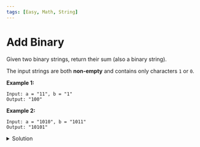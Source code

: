 ```yaml
---
tags: [Easy, Math, String]
---
```


# Add Binary

Given two binary strings, return their sum (also a binary string).

The input strings are both **non-empty** and contains only characters `1` or `0`.

**Example 1:**

```
Input: a = "11", b = "1"
Output: "100"
```

**Example 2:**

```
Input: a = "1010", b = "1011"
Output: "10101"
```

<details>
<summary>Solution</summary>

**Complexity:**

-   Time complexity : O(n).
-   Space complexity : O(1).

```javascript
/**
 * @param {string} a
 * @param {string} b
 * @return {string}
 */
var addBinary = function (a, b) {
	var len1 = a.length;
	var len2 = b.length;
	var max = Math.max(len1, len2);
	var res = '';
	var carry = 0;
	var val = 0;

	for (var i = 0; i < max; i++) {
		val = Number(a[len1 - 1 - i] || 0) + Number(b[len2 - 1 - i] || 0) + carry;
		carry = Math.floor(val / 2);
		res = (val % 2) + res;
	}

	if (carry) res = 1 + res;

	return res;
};
```

</details>
